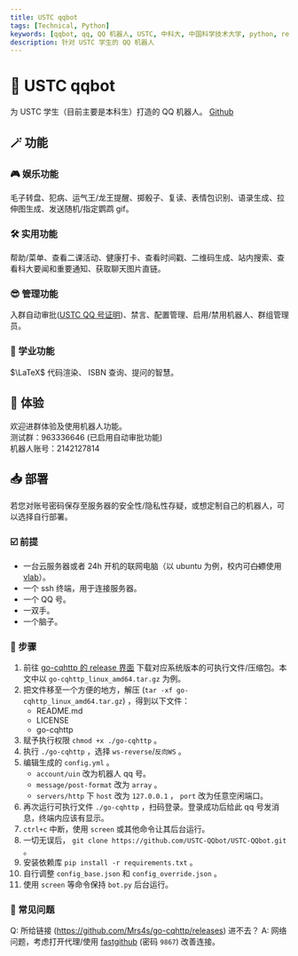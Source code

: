 ```yaml
---
title: USTC qqbot
tags: [Technical, Python]
keywords: [qqbot, qq, QQ 机器人, USTC, 中科大, 中国科学技术大学, python, requests, bs4, BeautifulSoup4]
description: 针对 USTC 学生的 QQ 机器人
---
```


# 🐧 USTC qqbot
为 USTC 学生（目前主要是本科生）打造的 QQ 机器人。 [Github](https://github.com/USTC-QQbot/USTC-QQbot)

## 🪄 功能
### 🎮 娱乐功能
毛子转盘、犯病、运气王/龙王提醒、掷骰子、复读、表情包识别、语录生成、拉伸图生成、发送随机/指定鹦鹉 gif。

### 🛠️ 实用功能
帮助/菜单、查看二课活动、健康打卡、查看时间戳、二维码生成、站内搜索、查看科大要闻和重要通知、获取聊天图片直链。

### 😎 管理功能
入群自动审批([USTC QQ 号证明](https://qq.ustc.life/))、禁言、配置管理、启用/禁用机器人、群组管理员。

### 📖 学业功能
$\LaTeX$ 代码渲染、 ISBN 查询、提问的智慧。

## 👀 体验
欢迎进群体验及使用机器人功能。  
测试群：963336646 (已启用自动审批功能)  
机器人账号：2142127814

## 📥 部署
若您对账号密码保存至服务器的安全性/隐私性存疑，或想定制自己的机器人，可以选择自行部署。

### ☑️ 前提
* 一台云服务器或者 24h 开机的联网电脑（以 ubuntu 为例，校内可~~白嫖~~使用 [vlab](https://vlab.ustc.edu.cn/)）。
* 一个 ssh 终端，用于连接服务器。
* 一个 QQ 号。
* 一双手。
* 一个脑子。

### 🚩 步骤
1. 前往 [go-cqhttp 的 release 界面](https://github.com/Mrs4s/go-cqhttp/releases) 下载对应系统版本的可执行文件/压缩包。本文中以 `go-cqhttp_linux_amd64.tar.gz` 为例。
2. 把文件移至一个方便的地方，解压 (`tar -xf go-cqhttp_linux_amd64.tar.gz`) ，得到以下文件：
    * README.md
    * LICENSE
    * go-cqhttp
3. 赋予执行权限 `chmod +x ./go-cqhttp` 。
4. 执行 `./go-cqhttp` ，选择 `ws-reverse`/`反向WS` 。
5. 编辑生成的 `config.yml` 。
    * `account/uin` 改为机器人 qq 号。
    * `message/post-format` 改为 `array` 。
    * `servers/http` 下 `host` 改为 `127.0.0.1` ， `port` 改为任意空闲端口。
6. 再次运行可执行文件 `./go-cqhttp` ，扫码登录。登录成功后给此 qq 号发消息，终端内应该有显示。
7. `ctrl+c` 中断，使用 `screen` 或其他命令让其后台运行。
8. 一切无误后， `git clone https://github.com/USTC-QQbot/USTC-QQbot.git` 。
9. 安装依赖库 `pip install -r requirements.txt` 。
10. 自行调整 `config_base.json` 和 `config_override.json` 。
11. 使用 `screen` 等命令保持 `bot.py` 后台运行。

### 🤔 常见问题
Q: 所给链接 (https://github.com/Mrs4s/go-cqhttp/releases) 进不去？
A: 网络问题，考虑打开代理/使用 [fastgithub](https://pro-2684.lanzouf.com/b011o8t7g) (密码 `9867`) 改善连接。

